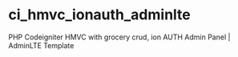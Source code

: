 # ci_hmvc_ionauth_adminlte
PHP Codeigniter HMVC with grocery crud, ion AUTH Admin Panel | AdminLTE Template
